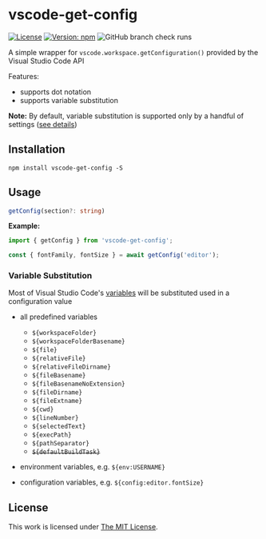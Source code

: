 # vscode-get-config

[![License](https://img.shields.io/github/license/idleberg/vscode-get-config?color=blue&style=for-the-badge)](https://github.com/idleberg/vscode-get-config/blob/main/LICENSE)
[![Version: npm](https://img.shields.io/npm/v/@idleberg/vscode-get-config?style=for-the-badge)](https://www.npmjs.org/package/@idleberg/vscode-get-config)
![GitHub branch check runs](https://img.shields.io/github/check-runs/idleberg/vscode-get-config/main?style=for-the-badge)

A simple wrapper for `vscode.workspace.getConfiguration()` provided by the Visual Studio Code API

Features:

- supports dot notation
- supports variable substitution

**Note:** By default, variable substitution is supported only by a handful of settings ([see details](https://code.visualstudio.com/docs/editor/variables-reference#_is-variable-substitution-supported-in-user-and-workspace-settings))

## Installation

`npm install vscode-get-config -S`

## Usage

```ts
getConfig(section?: string)
```

**Example:**

```js
import { getConfig } from 'vscode-get-config';

const { fontFamily, fontSize } = await getConfig('editor');
```

### Variable Substitution

Most of Visual Studio Code's [ variables](https://code.visualstudio.com/docs/editor/variables-reference) will be substituted used in a configuration value

- all predefined variables
    - `${workspaceFolder}`
    - `${workspaceFolderBasename}`
    - `${file}`
    - `${relativeFile}`
    - `${relativeFileDirname}`
    - `${fileBasename}`
    - `${fileBasenameNoExtension}`
    - `${fileDirname}`
    - `${fileExtname}`
    - `${cwd}`
    - `${lineNumber}`
    - `${selectedText}`
    - `${execPath}`
    - `${pathSeparator}`
    - <strike>`${defaultBuildTask}`</strike>

- environment variables, e.g. `${env:USERNAME}`
- configuration variables, e.g. `${config:editor.fontSize}` 

## License

This work is licensed under [The MIT License](https://opensource.org/licenses/MIT).
